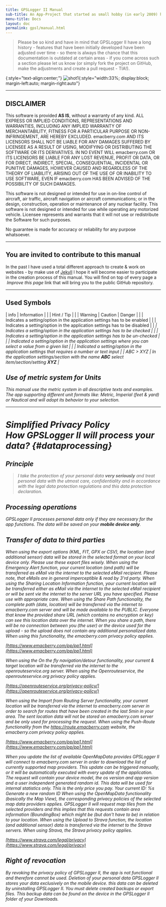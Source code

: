 ```yaml
---
title: GPSLogger II Manual
sub-title: An App-Project that started as small hobby (in early 2009) has developed into an All-In-One solution ofer the time
menu-title: Docs
layout: doc
permalink: gpsl/manual.html
---
```

> Please be so kind and have in mind that GPSLogger II have a long history - features that have been initially
> developed have been adjusted over time - so there is always the chance that this documentation is outdated at certain
> areas - if you come across such a section please let us know (or simply fork the project on GitHub, make the
> adjustments and create a pull request - TIA!).

{:style="text-align:center;"}
![shot1](/assets/img/gpsl/Screenshot_1642149089_50.png){:style="width:33%; display:block; margin-left:auto; margin-right:auto"}

---

## DISCLAIMER
This software is provided **AS IS**, without a warranty of any kind. ALL EXPRESS OR IMPLIED CONDITIONS, REPRESENTATIONS
AND WARRANTIES, INCLUDING ANY IMPLIED WARRANTY OF MERCHANTABILITY, FITNESS FOR A PARTICULAR PURPOSE OR NON-INFRINGEMENT,
ARE HEREBY EXCLUDED. emacberry.com AND ITS LICENSORS SHALL NOT BE LIABLE FOR ANY DAMAGES SUFFERED BY LICENSEE AS A
RESULT OF USING, MODIFYING OR DISTRIBUTING THE SOFTWARE OR ITS DERIVATIVES. IN NO EVENT WILL emacberry.com OR ITS
LICENSORS BE LIABLE FOR ANY LOST REVENUE, PROFIT OR DATA, OR FOR DIRECT, INDIRECT, SPECIAL, CONSEQUENTIAL, INCIDENTAL OR
PUNITIVE DAMAGES, HOWEVER CAUSED AND REGARDLESS OF THE THEORY OF LIABILITY, ARISING OUT OF THE USE OF OR INABILITY TO
USE SOFTWARE, EVEN IF emacberry.com HAS BEEN ADVISED OF THE POSSIBILITY OF SUCH DAMAGES.

This software is not designed or intended for use in on-line control of aircraft, air traffic, aircraft navigation or
aircraft communications; or in the design, construction, operation or maintenance of any nuclear facility. This software
is not designed or intended for use while operating any motorized vehicle. Licensee represents and warrants that it will
not use or redistribute the Software for such purposes.

No guarantee is made for accuracy or reliability for any purpose whatsoever.

---

## You are invited to contribute to this manual
In the past I have used a total different approach to create & work on websites - by make use of 
[Jekyll](https://github.com/jekyll/jekyll) I hope it will become easier to participate in the creation process of this
manual. You will find on top of every page a _<i class="fa-solid fa-pen-to-square"></i>&nbsp;Improve this page_ link that will bring you
to the public GitHub repository.

---

## Used Symbols

| <span class="material-icons fa-fw">info</span> | Information |
| <i class="fa-solid fa-hand-point-up fa-fw"></i> | Hint / Tip |
| <i class="fa-solid fa-warning fa-fw"></i> | Warning \| Caution \| Danger |
| <i class="fa-solid fa-toggle-on fa-fw"></i> | Indicates a setting/option in the application settings has to be enabled |
| <i class="fa-solid fa-toggle-off fa-fw"></i> | Indicates a setting/option in the application settings has to be disabled |
| <i class="fa-solid fa-square-check fa-fw"> | Indicates a setting/option in the application settings has to be checked |
| <i class="fa-solid fa-square fa-fw"></i> | Indicates a setting/option in the application settings has to be un-checked |
| <i class="fa-solid fa-list fa-fw"></i> | Indicated a setting/option in the application settings where you can select a value from a given list |
| <i class="fa-solid fa-square-pen fa-fw"> | Indicated a setting/option in the application settings that requires a number or text input |
| ABC > XYZ | In the application settings/section with the name **_ABC_** select item/section/setting **_XYZ_** |

## Use of metric system for Units
This manual use the metric system in all descriptive texts and examples. The app supporting different unit formats like:
_Metric_, _Imperial_ (feet & yard) or _Nautical_ and will adopt its behavior to your selection.

---

# Simplified Privacy Policy<br/>How GPSLogger II will process your data? {#dataprocessing}

## Principle

> I take the protection of your personal data **very seriously** and treat personal data with the utmost care,
> confidentiality and in accordance with the legal data protection regulations and this data protection declaration.

## Processing operations

GPSLogger II processes personal data only if they are necessary for the app functions. The data will be saved on your
**mobile device only**.

## Transfer of data to third parties

When using the export options (KML, FIT, GPX or CSV), the location (and additional sensor) data will be stored in the
selected format on your local device only. Please use these export files wisely. When using the Emergency Alert
function, your current location (and path) will be transferred as eMail via the internet to the selected eMail
recipient. Please note, that eMails are in general imperceptible & read by 3'rd party. When using the Sharing Location
Information function, your current location will be transferred either as eMail via the internet to the selected eMail
recipient or will be sent vie the internet to the server URL you have specified. Please use with appropriate care. When
using the Share Path functionality, the complete path (date, location) will be transferred via the internet to
emacberry.com server and will be made available to the PUBLIC. Everyone that know the provided share URL (which contains
no encryption or key) can see this location data over the internet. When you share a path, there will be no connection
between you (the user) or the device used for the upload - so the upload does not contain any additional personalized
data. When using this functionality, the emacberry.com privacy policy applies.

[https://www.emacberry.com/pp/pp1.html](https://www.emacberry.com/pp/pp1.html)

When using the On the fly navigation/detour functionality, your current & target location will be transferred via the
internet to the openrouteservice.org server. When using the Openrouteservice, the openrouteservice.org privacy policy
applies.

[https://openrouteservice.org/privacy-policy/](https://openrouteservice.org/privacy-policy/)

When using the Import from Routing Server functionality, your current location will be transferred via the internet to
emacberry.com server in order to search for routes that have been created in the last 5min in your area. The sent
location data will not be stored on emacberry.com server and be only used for processing the request. When using the
Push-Route functionality from the https://route.emacberry.com website, the emacberry.com privacy policy applies.

[https://www.emacberry.com/pp/pp1.html](https://www.emacberry.com/pp/pp1.html)

When you update the list of available OpenMapData provides GPSLogger II will connect to emacberry.com server in order to
download the list of currently supported map providers. This update can be triggered manually, or it will be
automatically executed with every update of the application. The request will contain your device model, the os version
and app version and a user independent generated random id. This data will be used for internal statistics only. This is
the only price you pay. Your current ID: %s Generate a new random ID When using the OpenMapData functionality (basically
_the Map View_), the corresponding privacy policies of the selected map data providers applies. GPSLogger II will
request map tiles from the selected providers and this implies that this requests contain area information (BoundingBox)
which might be (but don't have to be) in relation to your location. When using the Upload to Strava function, the
location (and additional sensor) data is transferred via the internet to the Strava servers. When using Strava, the
Strava privacy policy applies.

[https://www.strava.com/legal/privacy](https://www.strava.com/legal/privacy)

## Right of revocation

By revoking the privacy policy of GPSLogger II, the app is not functional and therefore cannot be used. Deletion of your
personal data GPSLogger II stores your data exclusively on the mobile device. this data can be deleted by uninstalling
GPSLogger II. You must delete created backups or export files. This backup data can be found on the device in the
_GPSLogger II_ folder of your Downloads.